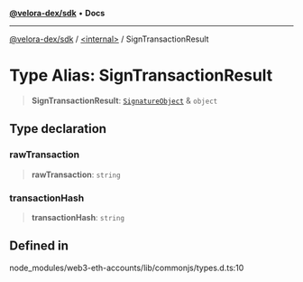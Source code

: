 [**@velora-dex/sdk**](../../README.md) • **Docs**

***

[@velora-dex/sdk](../../globals.md) / [\<internal\>](../README.md) / SignTransactionResult

# Type Alias: SignTransactionResult

> **SignTransactionResult**: [`SignatureObject`](SignatureObject.md) & `object`

## Type declaration

### rawTransaction

> **rawTransaction**: `string`

### transactionHash

> **transactionHash**: `string`

## Defined in

node\_modules/web3-eth-accounts/lib/commonjs/types.d.ts:10
